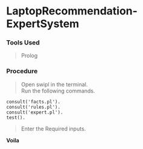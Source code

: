 # LaptopRecommendation-ExpertSystem

### Tools Used
>Prolog

### Procedure
>Open swipl in the terminal.    
>Run the following commands.  
``` 
consult('facts.pl').
consult('rules.pl').
consult('expert.pl').
test().
```
>Enter the Required inputs.  

__Voila__

